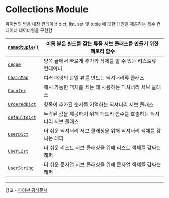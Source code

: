 # Collections Module

파이썬의 범용 내장 컨테이너 dict, list, set 및 tuple 에 대한 대안을 제공하는 특수 컨테이너 데이터형을 구현함



| [`namedtuple()`](https://docs.python.org/ko/3/library/collections.html#collections.namedtuple) | 이름 붙은 필드를 갖는 튜플 서브 클래스를 만들기 위한 팩토리 함수 |
| ------------------------------------------------------------ | ------------------------------------------------------------ |
| [`deque`](https://docs.python.org/ko/3/library/collections.html#collections.deque) | 양쪽 끝에서 빠르게 추가와 삭제를 할 수 있는 리스트류 컨테이너 |
| [`ChainMap`](https://docs.python.org/ko/3/library/collections.html#collections.ChainMap) | 여러 매핑의 단일 뷰를 만드는 딕셔너리류 클래스               |
| [`Counter`](https://docs.python.org/ko/3/library/collections.html#collections.Counter) | 해시 가능한 객체를 세는 데 사용하는 딕셔너리 서브 클래스     |
| [`OrderedDict`](https://docs.python.org/ko/3/library/collections.html#collections.OrderedDict) | 항목이 추가된 순서를 기억하는 딕셔너리 서브 클래스           |
| [`defaultdict`](https://docs.python.org/ko/3/library/collections.html#collections.defaultdict) | 누락된 값을 제공하기 위해 팩토리 함수를 호출하는 딕셔너리 서브 클래스 |
| [`UserDict`](https://docs.python.org/ko/3/library/collections.html#collections.UserDict) | 더 쉬운 딕셔너리 서브 클래싱을 위해 딕셔너리 객체를 감싸는 래퍼 |
| [`UserList`](https://docs.python.org/ko/3/library/collections.html#collections.UserList) | 더 쉬운 리스트 서브 클래싱을 위해 리스트 객체를 감싸는 래퍼  |
| [`UserString`](https://docs.python.org/ko/3/library/collections.html#collections.UserString) | 더 쉬운 문자열 서브 클래싱을 위해 문자열 객체를 감싸는 래퍼  |





---

참고 - [파이썬 공식문서](https://docs.python.org/ko/3/library/collections.html#collections.Counter)